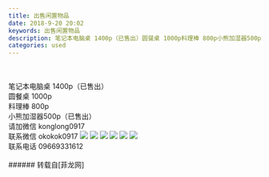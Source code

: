 ```yaml
---
title: 出售闲置物品
date: 2018-9-20 20:02
keywords: 出售闲置物品
description: 笔记本电脑桌 1400p（已售出）圆餐桌 1000p料理棒 800p小熊加湿器500p（已售出）请加微信 konglong0917联系微信 okokok0917联系电话 09669331612
categories: used
---
```

<td class="t_f" id="postmessage_1843330">

<br/>
<br/>
笔记本电脑桌 1400p（已售出）<br/>
圆餐桌 1000p<br/>
料理棒 800p<br/>
小熊加湿器500p（已售出）<br/>
请加微信 konglong0917<br/>
联系微信 okokok0917

<img aid="948244" data-cf-modified-d4592a9e46ea9e35aa11cb1d-="" file="data/attachment/forum/201809/20/200105qu89d3x2edu0jl8d.jpg.thumb.jpg" id="aimg_948244" inpost="1" onclick="" onmouseover="" src="http://www.flw.ph/data/attachment/forum/201809/20/200105qu89d3x2edu0jl8d.jpg" style="cursor:pointer" zoomfile="data/attachment/forum/201809/20/200105qu89d3x2edu0jl8d.jpg"/>



<img aid="948243" data-cf-modified-d4592a9e46ea9e35aa11cb1d-="" file="data/attachment/forum/201809/20/200048mvvudxkxuawdfk45.jpg.thumb.jpg" id="aimg_948243" inpost="1" onclick="" onmouseover="" src="http://www.flw.ph/data/attachment/forum/201809/20/200048mvvudxkxuawdfk45.jpg" style="cursor:pointer" zoomfile="data/attachment/forum/201809/20/200048mvvudxkxuawdfk45.jpg"/>



<img aid="948242" data-cf-modified-d4592a9e46ea9e35aa11cb1d-="" file="data/attachment/forum/201809/20/195932eb54on7jp5ee55pu.jpg.thumb.jpg" id="aimg_948242" inpost="1" onclick="" onmouseover="" src="http://www.flw.ph/data/attachment/forum/201809/20/195932eb54on7jp5ee55pu.jpg" style="cursor:pointer" zoomfile="data/attachment/forum/201809/20/195932eb54on7jp5ee55pu.jpg"/>



<img aid="948241" data-cf-modified-d4592a9e46ea9e35aa11cb1d-="" file="data/attachment/forum/201809/20/195904s3giecipp1nrr8gf.jpg.thumb.jpg" id="aimg_948241" inpost="1" onclick="" onmouseover="" src="http://www.flw.ph/data/attachment/forum/201809/20/195904s3giecipp1nrr8gf.jpg" style="cursor:pointer" zoomfile="data/attachment/forum/201809/20/195904s3giecipp1nrr8gf.jpg"/>



<img aid="948239" data-cf-modified-d4592a9e46ea9e35aa11cb1d-="" file="data/attachment/forum/201809/20/195746jrtt72wz6k2wrpyk.jpg.thumb.jpg" id="aimg_948239" inpost="1" onclick="" onmouseover="" src="http://www.flw.ph/data/attachment/forum/201809/20/195746jrtt72wz6k2wrpyk.jpg" style="cursor:pointer" zoomfile="data/attachment/forum/201809/20/195746jrtt72wz6k2wrpyk.jpg"/>



<img aid="948240" data-cf-modified-d4592a9e46ea9e35aa11cb1d-="" file="data/attachment/forum/201809/20/195828modhv0okec7hdckh.jpg.thumb.jpg" id="aimg_948240" inpost="1" onclick="" onmouseover="" src="http://www.flw.ph/data/attachment/forum/201809/20/195828modhv0okec7hdckh.jpg" style="cursor:pointer" zoomfile="data/attachment/forum/201809/20/195828modhv0okec7hdckh.jpg"/>


<br/>
联系电话 09669331612<br/>
<br/>
</td>
###### 转载自[菲龙网]